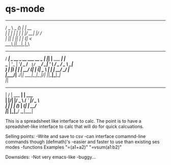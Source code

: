 qs-mode
=======
  ___        _      _    	
 / _ \ _   _(_) ___| | __	
| | | | | | | |/ __| |/ /	
| |_| | |_| | | (__|   < 	
 \__\_\\__,_|_|\___|_|\_\	
                         	
 ____                           _     _               _   	
/ ___| _ __  _ __ ___  __ _  __| |___| |__   ___  ___| |_ 	
\___ \| '_ \| '__/ _ \/ _` |/ _` / __| '_ \ / _ \/ _ \ __|	
 ___) | |_) | | |  __/ (_| | (_| \__ \ | | |  __/  __/ |_ 	
|____/| .__/|_|  \___|\__,_|\__,_|___/_| |_|\___|\___|\__|	
      |_|                                                 	
 __  __           _      	
|  \/  | ___   __| | ___ 	
| |\/| |/ _ \ / _` |/ _ \	
| |  | | (_) | (_| |  __/	
|_|  |_|\___/ \__,_|\___|	
                         	

This is a spreadsheet like interface to calc.  The point is to have a spreadshet-like interface to calc that will do for quick calcuations.


Selling points:
-Write and save to csv
-can interface comamnd-line commands though (defmath)'s
-easier and faster to use than existing ses modes
-functions Examples "=(a1+a2)"  "=vsum(a1:b2)"

Downsides:
-Not very emacs-like
-buggy...
